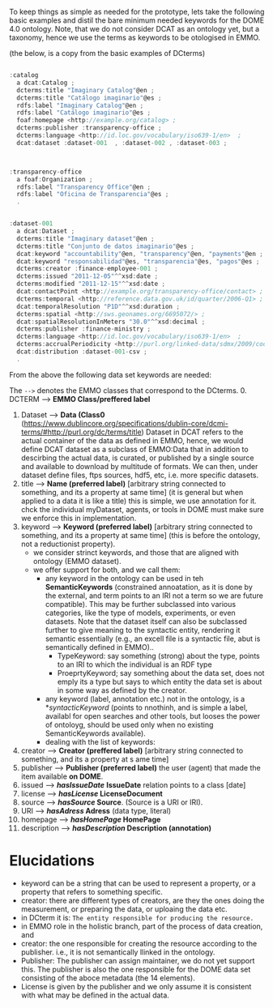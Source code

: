 To keep things as simple as needed for the prototype, lets take the following basic examples and distil the bare minimum needed keywords for the DOME 4.0 ontology. Note, that we do not consider DCAT as an ontology yet, but a taxonomy, hence we use the terms as keywords to be otologised in EMMO.


(the below, is a copy from the basic examples of DCterms)
```javascript

:catalog
  a dcat:Catalog ;
  dcterms:title "Imaginary Catalog"@en ;
  dcterms:title "Catálogo imaginario"@es ;
  rdfs:label "Imaginary Catalog"@en ;
  rdfs:label "Catálogo imaginario"@es ;
  foaf:homepage <http://example.org/catalog> ;
  dcterms:publisher :transparency-office ;
  dcterms:language <http://id.loc.gov/vocabulary/iso639-1/en>  ;
  dcat:dataset :dataset-001  , :dataset-002 , :dataset-003 ;



:transparency-office
  a foaf:Organization ;
  rdfs:label "Transparency Office"@en ;
  rdfs:label "Oficina de Transparencia"@es ;
  .


:dataset-001
  a dcat:Dataset ;
  dcterms:title "Imaginary dataset"@en ;
  dcterms:title "Conjunto de datos imaginario"@es ;
  dcat:keyword "accountability"@en, "transparency"@en, "payments"@en ;
  dcat:keyword "responsabilidad"@es, "transparencia"@es, "pagos"@es ;
  dcterms:creator :finance-employee-001 ;
  dcterms:issued "2011-12-05"^^xsd:date ;
  dcterms:modified "2011-12-15"^^xsd:date ;
  dcat:contactPoint <http://example.org/transparency-office/contact> ;
  dcterms:temporal <http://reference.data.gov.uk/id/quarter/2006-Q1> ;
  dcat:temporalResolution "P1D"^^xsd:duration ;
  dcterms:spatial <http://sws.geonames.org/6695072/> ;
  dcat:spatialResolutionInMeters "30.0"^^xsd:decimal ;
  dcterms:publisher :finance-ministry ;
  dcterms:language <http://id.loc.gov/vocabulary/iso639-1/en>  ;
  dcterms:accrualPeriodicity <http://purl.org/linked-data/sdmx/2009/code#freq-W>  ;
  dcat:distribution :dataset-001-csv ;
  .

```



From the above the following data set keywords are needed:

The ` --> ` denotes the EMMO classes that correspond to the DCterms. 
0. DCTERM       -->   **EMMO Class/preffered label**
1. Dataset      -->   **Data (Class0** (https://www.dublincore.org/specifications/dublin-core/dcmi-terms/#http://purl.org/dc/terms/title)
   Dataset in DCAT refers to the actual container of the data as defined in EMMO, hence, we would define DCAT dataset as a subclass of EMMO:Data that in addition to descirbing the actual data, is curated, or published by a single source and available to download by multitude of formats. We can then, under dataset define files, ftps sources, hdf5, etc, i.e. more specific datasets. 
3. title        -->   **Name  (preferred label)** [arbitrary string connected to something, and its a property at same time] (it is general but when applied to a data it is like a title)
   this is simple, we use annotation for it. chck the individual myDataset, agents, or tools in DOME must make sure we enforce this in implementation. 
4. keyword      -->   **Keyword  (preferred label)** [arbitrary string connected to something, and its a property at same time]  (this is before the ontology, not a reductionist property). 
   - we consider strinct keywords, and those that are aligned with ontology (EMMO dataset). 
   - we offer support for both, and we call them: 
     - any keyword in the ontology can be used in teh **SemanticKeywords** (constrained annoatation, as it is done by the external, and term points to an IRI not a term so we are future compatible). This may be further subclassed into various categories, like the type of models, experiments, or even datasets. Note that the dataset itself can also be subclassed further to give meaning to the syntactic entity, rendering it semantic essentially (e.g., an excell file is a syntactic file, abut is semantically defined in EMMO)..  
       - TypeKeyword: say something (strong) about the type, points to an IRI to which the individual is an RDF type
       - ProeprtyKeyword; say something about the data set, does not emply its a type but says to which entity the data set is about in some way as defined by the creator. 
     - any keyword (label, annotation etc.) not in the ontology, is a **syntacticKeyword* (points to nnothinh, and is simple a label, availabl for open searches and other tools, but looses the power of ontoloyg, should be used only when no existing SemanticKeywords available).    
     - dealing with the list of keywords: 
5. creator      -->   **Creator (preffered label)** [arbitrary string connected to something, and its a property at s
ame time] 
6. publisher    -->   **Publisher (preferred label)** the user (agent) that made the item available **on DOME**.   
7. issued       -->   ***hasIssueDate*** **IssueDate** relation points to a class [date]
9. license      -->   ***hasLicense* LicenseDocument**
10. source      -->   ***hasSource* Source**.  (Source is a URI or IRI). 
11. URI         -->   ***hasAdress* Adress** (data type, literal)
12. homepage    -->   ***hasHomePage* HomePage**
14. description -->   ***hasDescription* Description (annotation)**

# Elucidations 
* keyword can be a string that can be used to represent a property, or a property that refers to something specific. 
* creator: there are different types of creators, are they the ones doing the measurement, or preparing the data, or uploaing the data etc. 
* in DCterm it is: `The entity responsible for producing the resource. ` 
* in EMMO role in the holistic branch, part of the process of data creation, and 
* creator: the one responsible for creating the resource according to the publisher. i.e., it is not semantically llinked in the ontology.
* Publisher: The publisher can assign maintainer, we do not yet support this. The publisher is also the one responsible for the DOME data set consisting of the aboce metadata (the 14 elements). 
* License is given by the publisher and we only assume it is consistent with what may be defined in the actual data. 
